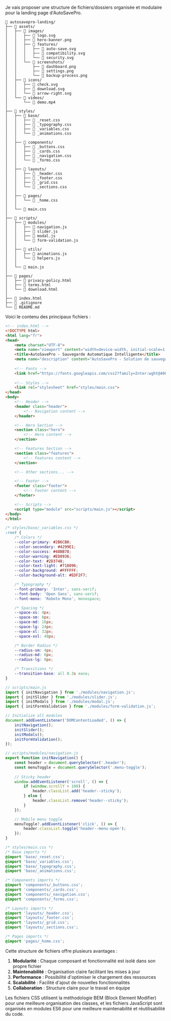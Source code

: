 Je vais proposer une structure de fichiers/dossiers organisée et modulaire pour la landing page d'AutoSavePro.

```
📁 autosavepro-landing/
├── 📁 assets/
│   ├── 📁 images/
│   │   ├── 📄 logo.svg
│   │   ├── 📄 hero-banner.png
│   │   ├── 📄 features/
│   │   │   ├── 📄 auto-save.svg
│   │   │   ├── 📄 compatibility.svg
│   │   │   └── 📄 security.svg
│   │   └── 📄 screenshots/
│   │       ├── 📄 dashboard.png
│   │       ├── 📄 settings.png
│   │       └── 📄 backup-process.png
│   ├── 📁 icons/
│   │   ├── 📄 check.svg
│   │   ├── 📄 download.svg
│   │   └── 📄 arrow-right.svg
│   └── 📁 videos/
│       └── 📄 demo.mp4
│
├── 📁 styles/
│   ├── 📁 base/
│   │   ├── 📄 _reset.css
│   │   ├── 📄 _typography.css
│   │   ├── 📄 _variables.css
│   │   └── 📄 _animations.css
│   │
│   ├── 📁 components/
│   │   ├── 📄 _buttons.css
│   │   ├── 📄 _cards.css
│   │   ├── 📄 _navigation.css
│   │   └── 📄 _forms.css
│   │
│   ├── 📁 layouts/
│   │   ├── 📄 _header.css
│   │   ├── 📄 _footer.css
│   │   ├── 📄 _grid.css
│   │   └── 📄 _sections.css
│   │
│   ├── 📁 pages/
│   │   └── 📄 _home.css
│   │
│   └── 📄 main.css
│
├── 📁 scripts/
│   ├── 📁 modules/
│   │   ├── 📄 navigation.js
│   │   ├── 📄 slider.js
│   │   ├── 📄 modal.js
│   │   └── 📄 form-validation.js
│   │
│   ├── 📁 utils/
│   │   ├── 📄 animations.js
│   │   └── 📄 helpers.js
│   │
│   └── 📄 main.js
│
├── 📁 pages/
│   ├── 📄 privacy-policy.html
│   ├── 📄 terms.html
│   └── 📄 download.html
│
├── 📄 index.html
├── 📄 .gitignore
└── 📄 README.md
```

Voici le contenu des principaux fichiers :

```html
<!-- index.html -->
<!DOCTYPE html>
<html lang="fr">
<head>
    <meta charset="UTF-8">
    <meta name="viewport" content="width=device-width, initial-scale=1.0">
    <title>AutoSavePro - Sauvegarde Automatique Intelligente</title>
    <meta name="description" content="AutoSavePro - Solution de sauvegarde automatique pour vos documents Windows">
    
    <!-- Fonts -->
    <link href="https://fonts.googleapis.com/css2?family=Inter:wght@400;600;700&family=Open+Sans:wght@400;600&family=Roboto+Mono&display=swap" rel="stylesheet">
    
    <!-- Styles -->
    <link rel="stylesheet" href="styles/main.css">
</head>
<body>
    <!-- Header -->
    <header class="header">
        <!-- Navigation content -->
    </header>

    <!-- Hero Section -->
    <section class="hero">
        <!-- Hero content -->
    </section>

    <!-- Features Section -->
    <section class="features">
        <!-- Features content -->
    </section>

    <!-- Other sections... -->

    <!-- Footer -->
    <footer class="footer">
        <!-- Footer content -->
    </footer>

    <!-- Scripts -->
    <script type="module" src="scripts/main.js"></script>
</body>
</html>
```

```css
/* styles/base/_variables.css */
:root {
    /* Colors */
    --color-primary: #2B6CB0;
    --color-secondary: #4299E1;
    --color-success: #48BB78;
    --color-warning: #ED8936;
    --color-text: #2D3748;
    --color-text-light: #718096;
    --color-background: #FFFFFF;
    --color-background-alt: #EDF2F7;

    /* Typography */
    --font-primary: 'Inter', sans-serif;
    --font-body: 'Open Sans', sans-serif;
    --font-mono: 'Roboto Mono', monospace;

    /* Spacing */
    --space-xs: 4px;
    --space-sm: 8px;
    --space-md: 16px;
    --space-lg: 24px;
    --space-xl: 32px;
    --space-xxl: 48px;

    /* Border Radius */
    --radius-sm: 4px;
    --radius-md: 6px;
    --radius-lg: 8px;

    /* Transitions */
    --transition-base: all 0.3s ease;
}
```

```javascript
// scripts/main.js
import { initNavigation } from './modules/navigation.js';
import { initSlider } from './modules/slider.js';
import { initModals } from './modules/modal.js';
import { initFormValidation } from './modules/form-validation.js';

// Initialize all modules
document.addEventListener('DOMContentLoaded', () => {
    initNavigation();
    initSlider();
    initModals();
    initFormValidation();
});
```

```javascript
// scripts/modules/navigation.js
export function initNavigation() {
    const header = document.querySelector('.header');
    const menuToggle = document.querySelector('.menu-toggle');
    
    // Sticky header
    window.addEventListener('scroll', () => {
        if (window.scrollY > 100) {
            header.classList.add('header--sticky');
        } else {
            header.classList.remove('header--sticky');
        }
    });

    // Mobile menu toggle
    menuToggle?.addEventListener('click', () => {
        header.classList.toggle('header--menu-open');
    });
}
```

```css
/* styles/main.css */
/* Base imports */
@import 'base/_reset.css';
@import 'base/_variables.css';
@import 'base/_typography.css';
@import 'base/_animations.css';

/* Components imports */
@import 'components/_buttons.css';
@import 'components/_cards.css';
@import 'components/_navigation.css';
@import 'components/_forms.css';

/* Layouts imports */
@import 'layouts/_header.css';
@import 'layouts/_footer.css';
@import 'layouts/_grid.css';
@import 'layouts/_sections.css';

/* Pages imports */
@import 'pages/_home.css';
```

Cette structure de fichiers offre plusieurs avantages :

1. **Modularité** : Chaque composant et fonctionnalité est isolé dans son propre fichier
2. **Maintenabilité** : Organisation claire facilitant les mises à jour
3. **Performance** : Possibilité d'optimiser le chargement des ressources
4. **Scalabilité** : Facilité d'ajout de nouvelles fonctionnalités
5. **Collaboration** : Structure claire pour le travail en équipe

Les fichiers CSS utilisent la méthodologie BEM (Block Element Modifier) pour une meilleure organisation des classes, et les fichiers JavaScript sont organisés en modules ES6 pour une meilleure maintenabilité et réutilisabilité du code.
